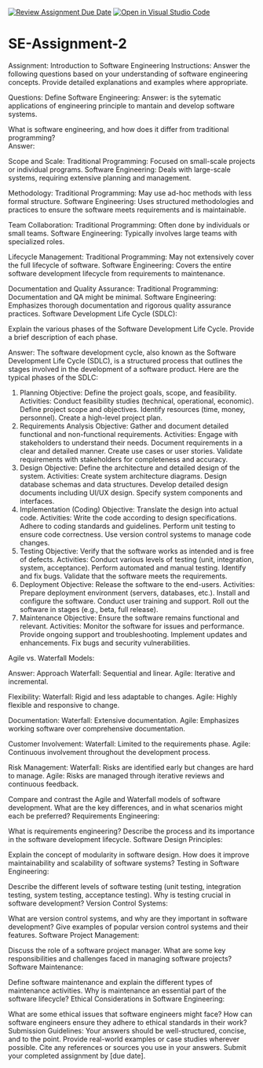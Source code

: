 [![Review Assignment Due Date](https://classroom.github.com/assets/deadline-readme-button-24ddc0f5d75046c5622901739e7c5dd533143b0c8e959d652212380cedb1ea36.svg)](https://classroom.github.com/a/-ucQIGTc)
[![Open in Visual Studio Code](https://classroom.github.com/assets/open-in-vscode-718a45dd9cf7e7f842a935f5ebbe5719a5e09af4491e668f4dbf3b35d5cca122.svg)](https://classroom.github.com/online_ide?assignment_repo_id=15222003&assignment_repo_type=AssignmentRepo)
# SE-Assignment-2
Assignment: Introduction to Software Engineering
Instructions:
Answer the following questions based on your understanding of software engineering concepts. Provide detailed explanations and examples where appropriate.

Questions:
Define Software Engineering: 
Answer:
is the sytematic applications of engineering principle to mantain and develop software systems.

What is software engineering, and how does it differ from traditional programming?    
Answer: 

Scope and Scale:
Traditional Programming: Focused on small-scale projects or individual programs.
Software Engineering: Deals with large-scale systems, requiring extensive planning and management.

Methodology:
Traditional Programming: May use ad-hoc methods with less formal structure.
Software Engineering: Uses structured methodologies and practices to ensure the software meets requirements and is maintainable.

Team Collaboration:
Traditional Programming: Often done by individuals or small teams.
Software Engineering: Typically involves large teams with specialized roles.

Lifecycle Management:
Traditional Programming: May not extensively cover the full lifecycle of software.
Software Engineering: Covers the entire software development lifecycle from requirements to maintenance.

Documentation and Quality Assurance:
Traditional Programming: Documentation and QA might be minimal.
Software Engineering: Emphasizes thorough documentation and rigorous quality assurance practices.
Software Development Life Cycle (SDLC):

Explain the various phases of the Software Development Life Cycle. Provide a brief description of each phase.

Answer:
The software development cycle, also known as the Software Development Life Cycle (SDLC), is a structured process that outlines the stages involved in the development of a software product. Here are the typical phases of the SDLC:

1. Planning
Objective: Define the project goals, scope, and feasibility.
Activities:
Conduct feasibility studies (technical, operational, economic).
Define project scope and objectives.
Identify resources (time, money, personnel).
Create a high-level project plan.
2. Requirements Analysis
Objective: Gather and document detailed functional and non-functional requirements.
Activities:
Engage with stakeholders to understand their needs.
Document requirements in a clear and detailed manner.
Create use cases or user stories.
Validate requirements with stakeholders for completeness and accuracy.
3. Design
Objective: Define the architecture and detailed design of the system.
Activities:
Create system architecture diagrams.
Design database schemas and data structures.
Develop detailed design documents including UI/UX design.
Specify system components and interfaces.
4. Implementation (Coding)
Objective: Translate the design into actual code.
Activities:
Write the code according to design specifications.
Adhere to coding standards and guidelines.
Perform unit testing to ensure code correctness.
Use version control systems to manage code changes.
5. Testing
Objective: Verify that the software works as intended and is free of defects.
Activities:
Conduct various levels of testing (unit, integration, system, acceptance).
Perform automated and manual testing.
Identify and fix bugs.
Validate that the software meets the requirements.
6. Deployment
Objective: Release the software to the end-users.
Activities:
Prepare deployment environment (servers, databases, etc.).
Install and configure the software.
Conduct user training and support.
Roll out the software in stages (e.g., beta, full release).
7. Maintenance
Objective: Ensure the software remains functional and relevant.
Activities:
Monitor the software for issues and performance.
Provide ongoing support and troubleshooting.
Implement updates and enhancements.
Fix bugs and security vulnerabilities.

Agile vs. Waterfall Models:

Answer:
Approach
Waterfall: Sequential and linear.
Agile: Iterative and incremental.

Flexibility:
Waterfall: Rigid and less adaptable to changes.
Agile: Highly flexible and responsive to change.

Documentation:
Waterfall: Extensive documentation.
Agile: Emphasizes working software over comprehensive documentation.

Customer Involvement:
Waterfall: Limited to the requirements phase.
Agile: Continuous involvement throughout the development process.

Risk Management:
Waterfall: Risks are identified early but changes are hard to manage.
Agile: Risks are managed through iterative reviews and continuous feedback.

Compare and contrast the Agile and Waterfall models of software development. What are the key differences, and in what scenarios might each be preferred?
Requirements Engineering:

What is requirements engineering? Describe the process and its importance in the software development lifecycle.
Software Design Principles:

Explain the concept of modularity in software design. How does it improve maintainability and scalability of software systems?
Testing in Software Engineering:

Describe the different levels of software testing (unit testing, integration testing, system testing, acceptance testing). Why is testing crucial in software development?
Version Control Systems:

What are version control systems, and why are they important in software development? Give examples of popular version control systems and their features.
Software Project Management:

Discuss the role of a software project manager. What are some key responsibilities and challenges faced in managing software projects?
Software Maintenance:

Define software maintenance and explain the different types of maintenance activities. Why is maintenance an essential part of the software lifecycle?
Ethical Considerations in Software Engineering:

What are some ethical issues that software engineers might face? How can software engineers ensure they adhere to ethical standards in their work?
Submission Guidelines:
Your answers should be well-structured, concise, and to the point.
Provide real-world examples or case studies wherever possible.
Cite any references or sources you use in your answers.
Submit your completed assignment by [due date].
